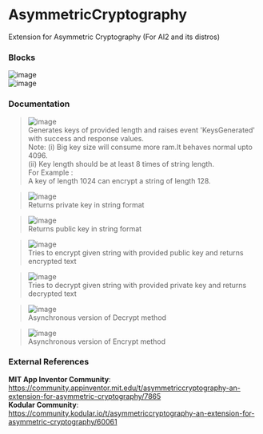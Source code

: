 # AsymmetricCryptography
Extension for Asymmetric Cryptography (For AI2 and its distros)

### Blocks
![image](https://user-images.githubusercontent.com/41724811/123958574-d7ad1d80-d9ca-11eb-8229-28f34142fb48.png) <br>
![image](https://user-images.githubusercontent.com/41724811/123958627-e562a300-d9ca-11eb-84a5-243c3e9c286a.png) <br>

### Documentation

>![image](https://user-images.githubusercontent.com/41724811/123958936-3ffbff00-d9cb-11eb-992c-3a4e1fa8151c.png) <br>
Generates keys of provided length and raises event 'KeysGenerated' with success and response values.<br>
Note: (i) Big key size will consume more ram.It behaves normal upto 4096.<br>
(ii) Key length should be at least 8 times  of string length.<br>
For Example :<br>
A key of length 1024 can encrypt a string of length 128.<br>

> ![image](https://user-images.githubusercontent.com/41724811/123958976-47bba380-d9cb-11eb-957f-730266026fa4.png)<br>
Returns private key in string format<br>

> ![image](https://user-images.githubusercontent.com/41724811/123959014-51450b80-d9cb-11eb-97e3-de9dfedc893c.png)<br>
Returns public key in string format<br>

> ![image](https://user-images.githubusercontent.com/41724811/123959230-8cdfd580-d9cb-11eb-8db4-e35ace825b53.png) <br>
Tries to encrypt given string with provided public key and returns encrypted text <br>

> ![image](https://user-images.githubusercontent.com/41724811/123959273-979a6a80-d9cb-11eb-8f2c-ae746c28cb3b.png) <br>
Tries to decrypt given string with provided private key and returns decrypted text <br>

> ![image](https://user-images.githubusercontent.com/41724811/123959302-a3862c80-d9cb-11eb-859b-110de124cb80.png) <br>
Asynchronous version of Decrypt method <br>

> ![image](https://user-images.githubusercontent.com/41724811/123959373-b862c000-d9cb-11eb-9fbf-991aeb78b9f4.png) <br>
Asynchronous version of Encrypt method <br>
### External References
**MIT App Inventor Community**: https://community.appinventor.mit.edu/t/asymmetriccryptography-an-extension-for-asymmetric-cryptography/7865 <br>
**Kodular Community**: https://community.kodular.io/t/asymmetriccryptography-an-extension-for-asymmetric-cryptography/60061
